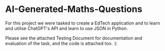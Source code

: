 # AI-Generated-Maths-Questions
For this project we were tasked to create a EdTech application and to learn and utilise ChatGPT's API and learn to use JSON in Python.

Please see the attached Testing Document for documentation and evaluation of the task, and the code is attached too. :)

